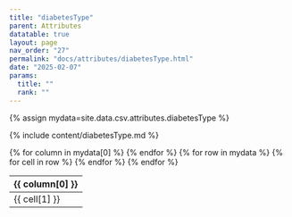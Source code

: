```yaml
---
title: "diabetesType"
parent: Attributes
datatable: true
layout: page
nav_order: "27"
permalink: "docs/attributes/diabetesType.html"
date: "2025-02-07"
params:
  title: ""
  rank: ""
---
```

{% assign mydata=site.data.csv.attributes.diabetesType %} 

{% include content/diabetesType.md %}

<table id="myTable" class="display" style="width:100%">
    <thead>
    {% for column in mydata[0] %}
        <th>{{ column[0] }}</th>
    {% endfor %}
    </thead>
    <tbody>
    {% for row in mydata %}
        <tr>
        {% for cell in row %}
            <td>{{ cell[1] }}</td>
        {% endfor %}
        </tr>
    {% endfor %}
    </tbody>
</table>
<script type="text/javascript">
  $(document).ready(function () {
    $('#myTable').DataTable({
      responsive: true,
      deferRender: false,
      paging: false,
      order: [],
    });
  });
</script>
